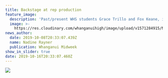 ```yaml
---
title: Backstage at rep production
feature_image:
  description: 'Past/present WHS students Grace Trillo and Fox Keane, invaluable backstage.'
  image: >-
    https://res.cloudinary.com/whanganuihigh/image/upload/v1571284915/News/73076355_10156894240329601_2631141925247254528_n.jpg
news_author:
  date: 2019-10-08T20:33:07.439Z
  name: Nadine Rayner
  publication: Whanganui Midweek
show_in_slider: true
date: 2019-10-16T20:33:07.460Z
---
```

![](https://res.cloudinary.com/whanganuihigh/image/upload/v1571258073/News/Grace_Trillo_Fox_Keane.midweek._9.10.19.jpg)
